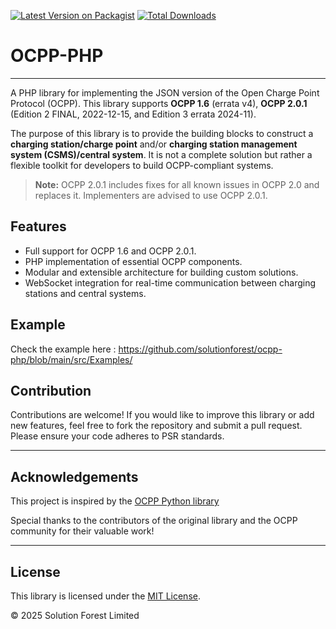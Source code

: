 
[![Latest Version on Packagist](https://img.shields.io/packagist/v/solution-forest/ocpp-php.svg?style=flat-square)](https://packagist.org/packages/solution-forest/ocpp-php)
[![Total Downloads](https://img.shields.io/packagist/dt/solution-forest/ocpp-php.svg?style=flat-square)](https://packagist.org/packages/solution-forest/ocpp-php)

# OCPP-PHP

---

A PHP library for implementing the JSON version of the Open Charge Point Protocol (OCPP). This library supports **OCPP 1.6** (errata v4), **OCPP 2.0.1** (Edition 2 FINAL, 2022-12-15, and Edition 3 errata 2024-11).

The purpose of this library is to provide the building blocks to construct a **charging station/charge point** and/or **charging station management system (CSMS)/central system**. It is not a complete solution but rather a flexible toolkit for developers to build OCPP-compliant systems.

> **Note:** OCPP 2.0.1 includes fixes for all known issues in OCPP 2.0 and replaces it. Implementers are advised to use OCPP 2.0.1.

## Features

- Full support for OCPP 1.6 and OCPP 2.0.1.
- PHP implementation of essential OCPP components.
- Modular and extensible architecture for building custom solutions.
- WebSocket integration for real-time communication between charging stations and central systems.

## Example

Check the example here : https://github.com/solutionforest/ocpp-php/blob/main/src/Examples/

## Contribution

Contributions are welcome! If you would like to improve this library or add new features, feel free to fork the repository and submit a pull request. Please ensure your code adheres to PSR standards.

---

## Acknowledgements

This project is inspired by the [OCPP Python library](https://github.com/mobilityhouse/ocpp)

Special thanks to the contributors of the original library and the OCPP community for their valuable work!

---

## License

This library is licensed under the [MIT License](https://github.com/solutionforest/ocpp-php/blob/main/LICENSE).

© 2025 Solution Forest Limited
